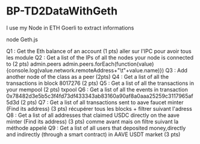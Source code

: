 # BP-TD2DataWithGeth

I use my Node in ETH Goerli to extract informations

node Geth.js

Q1 : Get the Eth balance of an account (1 pts)
aller sur l'IPC pour avoir tous les module
Q2 : Get a list of the IPs of all the nodes your node is connected to (2 pts)
admin.peers
admin.peers.forEach(function(value){console.log(value.network.remoteAddress+"\t"+value.name)})
Q3 : Add another node of the class as a peer (2pts)
Q4 : Get a list of all the transactions in block 8017276 (2 pts)
Q5 : Get a list of all the transactions in your mempool (2 pts)
txpool
Q6 : Get a list of all the events in transaction 0x78482d3e5b5c3f4fd73df433343ab83160a90af8a0aaa25259c3117965af5d3d (2 pts)
Q7 : Get a list of all transactions sent to aave faucet minter (Find its address) (3 pts)
récupérer tous les blocks + filtrer suivant l'adress
Q8 : Get a list of all addresses that claimed USDC directly on the aave minter (Find its address) (3 pts)
comme avant mais on filtre suivant la méthode appelé
Q9 : Get a list of all users that deposited money,directly and indirectly (through a smart contract) in AAVE USDT market (3 pts)